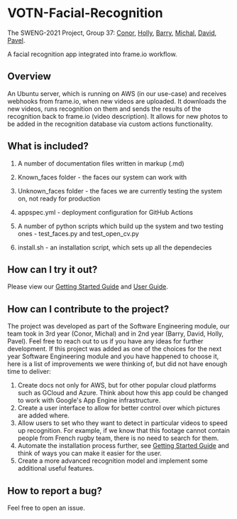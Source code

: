 # VOTN-Facial-Recognition
The SWENG-2021 Project, Group 37: [Conor](https://github.com/conorlolynch), [Holly](https://github.com/hollymcevoy), [Barry](https://github.com/barryos112), [Michal](https://github.com/swiercm), [David](https://github.com/david-olowookere), [Pavel](https://github.com/cppavel). 

A facial recognition app integrated into frame.io workflow.

## Overview

An Ubuntu server, which is running on AWS (in our use-case) and receives webhooks from frame.io, when new videos are uploaded. It downloads the new videos, runs recognition on them and sends the results of the recognition back to frame.io (video description). It allows for new photos to be added in the recognition database via custom actions functionality. 

## What is included?

1. A number of documentation files written in markup (.md)

2. Known_faces folder - the faces our system can work with

3. Unknown_faces folder - the faces we are currently testing the system on, not ready for production

4. appspec.yml - deployment configuration for GitHub Actions

5. A number of python scripts which build up the system and two testing ones - test_faces.py and test_open_cv.py

6. install.sh - an installation script, which sets up all the dependecies

## How can I try it out?

Please view our [Getting Started Guide](https://github.com/SWENG-2021/VOTN-Facial-Recognition/blob/main/GettingStarted.md) and [User Guide](https://github.com/SWENG-2021/VOTN-Facial-Recognition/blob/main/UserGuide.md).

## How can I contribute to the project? 

The project was developed as part of the Software Engineering module, our team took in 3rd year (Conor, Michal) and in 2nd year (Barry, David, Holly, Pavel). Feel free to reach out to us if you have any ideas for further development. If this project was added as one of the choices for the next year Software Engineering module and you have happened to choose it, here is a list of improvements we were thinking of, but did not have enough time to deliver:

1. Create docs not only for AWS, but for other popular cloud platforms such as GCloud and Azure. Think about how this app could be changed to work with Google's App Engine infrastructure. 
2. Create a user interface to allow for better control over which pictures are added where. 
3. Allow users to set who they want to detect in particular videos to speed up recognition. For example, if we know that this footage cannot contain people from French rugby team, there is no need to search for them.
4. Automate the installation process further, see [Getting Started Guide](https://github.com/SWENG-2021/VOTN-Facial-Recognition/blob/main/GettingStarted.md) and think of ways you can make it easier for the user. 
5. Create a more advanced recognition model and implement some additional useful features.

## How to report a bug?

Feel free to open an issue.

